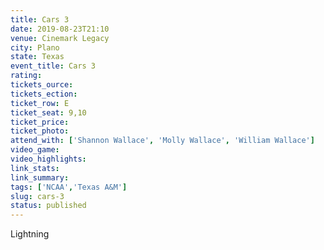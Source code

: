 ```yaml
---
title: Cars 3
date: 2019-08-23T21:10
venue: Cinemark Legacy
city: Plano
state: Texas
event_title: Cars 3
rating: 
tickets_ource:
tickets_ection:
ticket_row: E
ticket_seat: 9,10
ticket_price:
ticket_photo:
attend_with: ['Shannon Wallace', 'Molly Wallace', 'William Wallace']
video_game:
video_highlights:
link_stats:
link_summary:
tags: ['NCAA','Texas A&M']
slug: cars-3
status: published
---
```


Lightning

